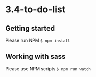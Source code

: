 # 3.4-to-do-list

## Getting started
Please run NPM
`$ npm install`

## Working with sass
Please use NPM scripts
`$ npm run watch`
